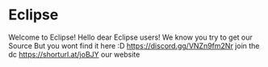 # Eclipse
Welcome to Eclipse!
Hello dear Eclipse users! We know you try to get our Source
But you wont find it here :D
https://discord.gg/VNZn9fm2Nr join the dc
 https://shorturl.at/joBJY our website
